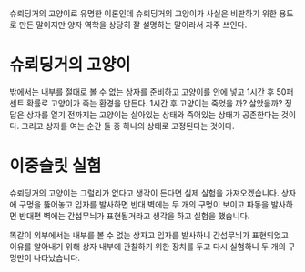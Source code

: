 슈뢰딩거의 고양이로 유명한 이론인데
슈뢰딩거의 고양이가 사실은 비판하기 위한 용도로 만든 말이지만 
양자 역학을 상당히 잘 설명하는 말이라서 자주 쓰인다.
# 슈뢰딩거의 고양이
밖에서는 내부를 절대로 볼 수 없는 상자를 준비하고 고양이를 안에 넣고
1시간 후 50퍼센트 확률로 고양이가 죽는 환경을 만든다.
1시간 후 고양이는 죽었을 까? 살았을까?
정답은 상자를 열기 전까지는 고양이는 살아있는 상태와 죽어있는 상태가 공존한다는 것이다.
그리고 상자를 여는 순간 둘 중 하나의 상태로 고정된다는 것이다.

# 이중슬릿 실험
슈뢰딩거의 고양이는 그럴리가 없다고 생각이 든다면 실제 실험을 가져오겠습니다.
상자에 구멍을 뚫어놓고 입자를 발사하면 반대 벽에는 두 개의 구멍이 보이고
파동을 발사하면 반대편 벽에는 간섭무늬가 표현될거라고 생각을 하고 실험을 했습니다.

똑같이 외부에서는 내부를 볼 수 없는 상자고 입자를 발사하니 간섭무늬가 표현되었고
이유를 알아내기 위해 상자 내부에 관찰하기 위한 장치를 두고 다시 실험하니 두 개의 구멍만이 나타났습니다.
